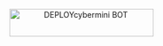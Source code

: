 </p>
<p align="center">
<a href='https://dashboard.heroku.com/new?template=https://github.com/SNOWBIRD0074/Cyberdevsmini/tree/main?tab=readme-ov-file' target="_blank"> <img title="DEPLOYcybermini BOT" src="https://img.shields.io/badge/👻_DEPLOY_ON_HEROKU-000000?style=for-the-badge&logo=heroku&logoColor=white&color=FF00FF" width="260" height="50"/>
  </a>
